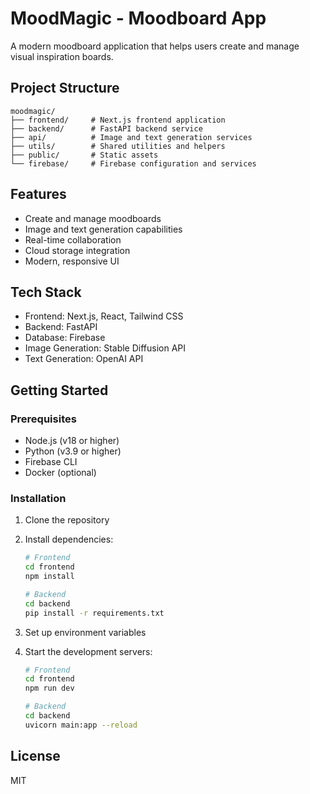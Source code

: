 # MoodMagic - Moodboard App

A modern moodboard application that helps users create and manage visual inspiration boards.

## Project Structure

```
moodmagic/
├── frontend/     # Next.js frontend application
├── backend/      # FastAPI backend service
├── api/          # Image and text generation services
├── utils/        # Shared utilities and helpers
├── public/       # Static assets
└── firebase/     # Firebase configuration and services
```

## Features

- Create and manage moodboards
- Image and text generation capabilities
- Real-time collaboration
- Cloud storage integration
- Modern, responsive UI

## Tech Stack

- Frontend: Next.js, React, Tailwind CSS
- Backend: FastAPI
- Database: Firebase
- Image Generation: Stable Diffusion API
- Text Generation: OpenAI API

## Getting Started

### Prerequisites

- Node.js (v18 or higher)
- Python (v3.9 or higher)
- Firebase CLI
- Docker (optional)

### Installation

1. Clone the repository
2. Install dependencies:
   ```bash
   # Frontend
   cd frontend
   npm install

   # Backend
   cd backend
   pip install -r requirements.txt
   ```

3. Set up environment variables
4. Start the development servers:
   ```bash
   # Frontend
   cd frontend
   npm run dev

   # Backend
   cd backend
   uvicorn main:app --reload
   ```

## License

MIT 